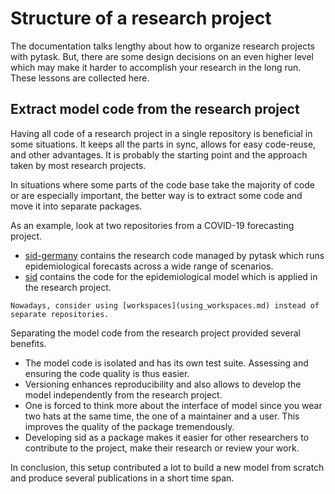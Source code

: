 # Structure of a research project

The documentation talks lengthy about how to organize research projects with pytask.
But, there are some design decisions on an even higher level which may make it harder to
accomplish your research in the long run. These lessons are collected here.

## Extract model code from the research project

Having all code of a research project in a single repository is beneficial in some
situations. It keeps all the parts in sync, allows for easy code-reuse, and other
advantages. It is probably the starting point and the approach taken by most research
projects.

In situations where some parts of the code base take the majority of code or are
especially important, the better way is to extract some code and move it into separate
packages.

As an example, look at two repositories from a COVID-19 forecasting project.

- [sid-germany](https://github.com/covid-19-impact-lab/sid-germany) contains the
  research code managed by pytask which runs epidemiological forecasts across a wide
  range of scenarios.
- [sid](https://github.com/covid-19-impact-lab/sid) contains the code for the
  epidemiological model which is applied in the research project.

```{seealso}
Nowadays, consider using [workspaces](using_workspaces.md) instead of separate repositories.
```

Separating the model code from the research project provided several benefits.

- The model code is isolated and has its own test suite. Assessing and ensuring the code
  quality is thus easier.
- Versioning enhances reproducibility and also allows to develop the model independently
  from the research project.
- One is forced to think more about the interface of model since you wear two hats at
  the same time, the one of a maintainer and a user. This improves the quality of the
  package tremendously.
- Developing sid as a package makes it easier for other researchers to contribute to the
  project, make their research or review your work.

In conclusion, this setup contributed a lot to build a new model from scratch and
produce several publications in a short time span.
